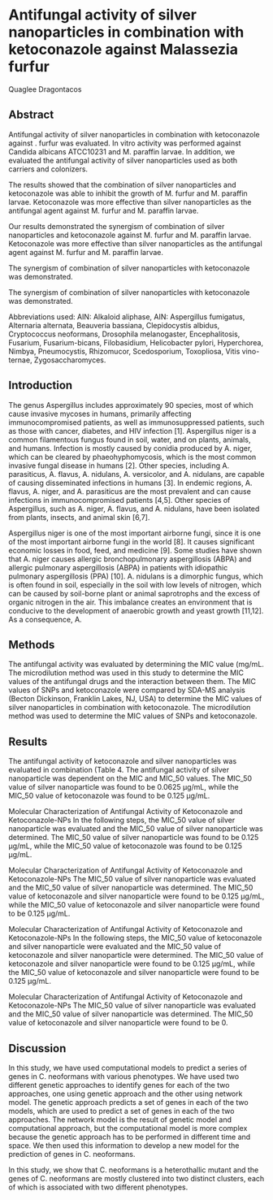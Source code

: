 # Antifungal activity of silver nanoparticles in combination with ketoconazole against Malassezia furfur
Quaglee Dragontacos


## Abstract

Antifungal activity of silver nanoparticles in combination with ketoconazole against . furfur was evaluated. In vitro activity was performed against Candida albicans ATCC10231 and M. paraffin larvae. In addition, we evaluated the antifungal activity of silver nanoparticles used as both carriers and colonizers.

The results showed that the combination of silver nanoparticles and ketoconazole was able to inhibit the growth of M. furfur and M. paraffin larvae. Ketoconazole was more effective than silver nanoparticles as the antifungal agent against M. furfur and M. paraffin larvae.

Our results demonstrated the synergism of combination of silver nanoparticles and ketoconazole against M. furfur and M. paraffin larvae. Ketoconazole was more effective than silver nanoparticles as the antifungal agent against M. furfur and M. paraffin larvae.

The synergism of combination of silver nanoparticles with ketoconazole was demonstrated.

The synergism of combination of silver nanoparticles with ketoconazole was demonstrated.

Abbreviations used: AIN: Alkaloid aliphase, AIN: Aspergillus fumigatus, Alternaria alternata, Beauveria bassiana, Clepidocystis albidus, Cryptococcus neoformans, Drosophila melanogaster, Encephalitosis, Fusarium, Fusarium-bicans, Filobasidium, Helicobacter pylori, Hyperchorea, Nimbya, Pneumocystis, Rhizomucor, Scedosporium, Toxopliosa, Vitis vino-ternae, Zygosaccharomyces.


## Introduction
The genus Aspergillus includes approximately 90 species, most of which cause invasive mycoses in humans, primarily affecting immunocompromised patients, as well as immunosuppressed patients, such as those with cancer, diabetes, and HIV infection [1]. Aspergillus niger is a common filamentous fungus found in soil, water, and on plants, animals, and humans. Infection is mostly caused by conidia produced by A. niger, which can be cleared by phaeohyphomycosis, which is the most common invasive fungal disease in humans [2]. Other species, including A. parasiticus, A. flavus, A. nidulans, A. versicolor, and A. nidulans, are capable of causing disseminated infections in humans [3]. In endemic regions, A. flavus, A. niger, and A. parasiticus are the most prevalent and can cause infections in immunocompromised patients [4,5]. Other species of Aspergillus, such as A. niger, A. flavus, and A. nidulans, have been isolated from plants, insects, and animal skin [6,7].

Aspergillus niger is one of the most important airborne fungi, since it is one of the most important airborne fungi in the world [8]. It causes significant economic losses in food, feed, and medicine [9]. Some studies have shown that A. niger causes allergic bronchopulmonary aspergillosis (ABPA) and allergic pulmonary aspergillosis (ABPA) in patients with idiopathic pulmonary aspergillosis (PPA) [10]. A. nidulans is a dimorphic fungus, which is often found in soil, especially in the soil with low levels of nitrogen, which can be caused by soil-borne plant or animal saprotrophs and the excess of organic nitrogen in the air. This imbalance creates an environment that is conducive to the development of anaerobic growth and yeast growth [11,12]. As a consequence, A.


## Methods
The antifungal activity was evaluated by determining the MIC value (mg/mL. The microdilution method was used in this study to determine the MIC values of the antifungal drugs and the interaction between them. The MIC values of SNPs and ketoconazole were compared by SDA-MS analysis (Becton Dickinson, Franklin Lakes, NJ, USA) to determine the MIC values of silver nanoparticles in combination with ketoconazole. The microdilution method was used to determine the MIC values of SNPs and ketoconazole.


## Results
The antifungal activity of ketoconazole and silver nanoparticles was evaluated in combination (Table 4. The antifungal activity of silver nanoparticle was dependent on the MIC and MIC_50 values. The MIC_50 value of silver nanoparticle was found to be 0.0625 µg/mL, while the MIC_50 value of ketoconazole was found to be 0.125 µg/mL.

Molecular Characterization of Antifungal Activity of Ketoconazole and Ketoconazole-NPs
In the following steps, the MIC_50 value of silver nanoparticle was evaluated and the MIC_50 value of silver nanoparticle was determined. The MIC_50 value of silver nanoparticle was found to be 0.125 µg/mL, while the MIC_50 value of ketoconazole was found to be 0.125 µg/mL.

Molecular Characterization of Antifungal Activity of Ketoconazole and Ketoconazole-NPs
The MIC_50 value of silver nanoparticle was evaluated and the MIC_50 value of silver nanoparticle was determined. The MIC_50 value of ketoconazole and silver nanoparticle were found to be 0.125 µg/mL, while the MIC_50 value of ketoconazole and silver nanoparticle were found to be 0.125 µg/mL.

Molecular Characterization of Antifungal Activity of Ketoconazole and Ketoconazole-NPs
In the following steps, the MIC_50 value of ketoconazole and silver nanoparticle were evaluated and the MIC_50 value of ketoconazole and silver nanoparticle were determined. The MIC_50 value of ketoconazole and silver nanoparticle were found to be 0.125 µg/mL, while the MIC_50 value of ketoconazole and silver nanoparticle were found to be 0.125 µg/mL.

Molecular Characterization of Antifungal Activity of Ketoconazole and Ketoconazole-NPs
The MIC_50 value of silver nanoparticle was evaluated and the MIC_50 value of silver nanoparticle was determined. The MIC_50 value of ketoconazole and silver nanoparticle were found to be 0.


## Discussion
In this study, we have used computational models to predict a series of genes in C. neoformans with various phenotypes. We have used two different genetic approaches to identify genes for each of the two approaches, one using genetic approach and the other using network model. The genetic approach predicts a set of genes in each of the two models, which are used to predict a set of genes in each of the two approaches. The network model is the result of genetic model and computational approach, but the computational model is more complex because the genetic approach has to be performed in different time and space. We then used this information to develop a new model for the prediction of genes in C. neoformans.

In this study, we show that C. neoformans is a heterothallic mutant and the genes of C. neoformans are mostly clustered into two distinct clusters, each of which is associated with two different phenotypes.
